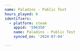 ```yaml
---
name: Paladins - Public Test
hours_played: 0
identifiers:
  - platform: steam
    appid: '596350'
    name: Paladins - Public Test
    synced_on: '2024-07-04'

---
```

